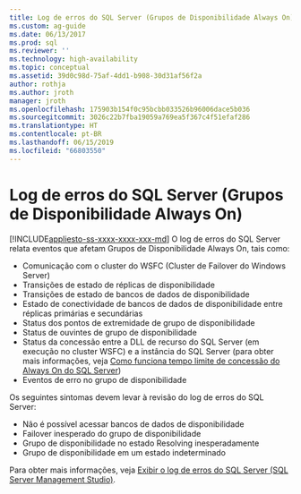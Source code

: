 ```yaml
---
title: Log de erros do SQL Server (Grupos de Disponibilidade Always On) (SQL Server) | Microsoft Docs
ms.custom: ag-guide
ms.date: 06/13/2017
ms.prod: sql
ms.reviewer: ''
ms.technology: high-availability
ms.topic: conceptual
ms.assetid: 39d0c98d-75af-4dd1-b908-30d31af56f2a
author: rothja
ms.author: jroth
manager: jroth
ms.openlocfilehash: 175903b154f0c95bcbb033526b96006dace5b036
ms.sourcegitcommit: 3026c22b7fba19059a769ea5f367c4f51efaf286
ms.translationtype: HT
ms.contentlocale: pt-BR
ms.lasthandoff: 06/15/2019
ms.locfileid: "66803550"
---
```

# <a name="sql-server-error-log-always-on-availability-groups"></a>Log de erros do SQL Server (Grupos de Disponibilidade Always On)
[!INCLUDE[appliesto-ss-xxxx-xxxx-xxx-md](../../../includes/appliesto-ss-xxxx-xxxx-xxx-md.md)]
  O log de erros do SQL Server relata eventos que afetam Grupos de Disponibilidade Always On, tais como:  
  
-   Comunicação com o cluster do WSFC (Cluster de Failover do Windows Server)    
-   Transições de estado de réplicas de disponibilidade    
-   Transições de estado de bancos de dados de disponibilidade    
-   Estado de conectividade de bancos de dados de disponibilidade entre réplicas primárias e secundárias    
-   Status dos pontos de extremidade de grupo de disponibilidade    
-   Status de ouvintes de grupo de disponibilidade    
-   Status da concessão entre a DLL de recurso do SQL Server (em execução no cluster WSFC) e a instância do SQL Server (para obter mais informações, veja [Como funciona tempo limite de concessão do Always On do SQL Server](https://blogs.msdn.com/b/psssql/archive/2012/09/07/how-it-works-sql-server-alwayson-lease-timeout.aspx))    
-   Eventos de erro no grupo de disponibilidade  

Os seguintes sintomas devem levar à revisão do log de erros do SQL Server:  

-   Não é possível acessar bancos de dados de disponibilidade    
-   Failover inesperado do grupo de disponibilidade    
-   Grupo de disponibilidade no estado Resolving inesperadamente    
-   Grupo de disponibilidade em um estado indeterminado  
  
Para obter mais informações, veja [Exibir o log de erros do SQL Server &#40;SQL Server Management Studio&#41;](~/relational-databases/performance/view-the-sql-server-error-log-sql-server-management-studio.md).  
  
  
